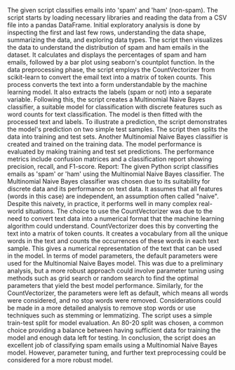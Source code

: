 The given script classifies emails into 'spam' and 'ham' (non-spam). The script starts by loading necessary libraries and reading the data from a CSV file into a pandas DataFrame. Initial exploratory analysis is done by inspecting the first and last few rows, understanding the data shape, summarizing the data, and exploring data types.
The script then visualizes the data to understand the distribution of spam and ham emails in the dataset. It calculates and displays the percentages of spam and ham emails, followed by a bar plot using seaborn's countplot function.
In the data preprocessing phase, the script employs the CountVectorizer from scikit-learn to convert the email text into a matrix of token counts. This process converts the text into a form understandable by the machine learning model. It also extracts the labels (spam or not) into a separate variable.
Following this, the script creates a Multinomial Naive Bayes classifier, a suitable model for classification with discrete features such as word counts for text classification. The model is then fitted with the processed text and labels. To illustrate a prediction, the script demonstrates the model's prediction on two simple test samples.
The script then splits the data into training and test sets. Another Multinomial Naive Bayes classifier is created and trained on the training data. The model performance is evaluated by making training and test set predictions. The performance metrics include confusion matrices and a classification report showing precision, recall, and F1-score.
Report:
The given Python script classifies emails as 'spam' or 'ham' using the Multinomial Naive Bayes classifier. The Multinomial Naive Bayes classifier was chosen due to its suitability for discrete data and its performance on text data. It assumes that all features (words in this case) are independent, an assumption often called "naive". Despite this naivety, in practice, it performs well in many complex real-world situations.
The choice to use the CountVectorizer was due to the need to convert text data into a numerical format that the machine learning algorithm could understand. CountVectorizer does this by converting the text into a matrix of token counts. It creates a vocabulary from all the unique words in the text and counts the occurrences of these words in each text sample. This gives a numerical representation of the text that can be used in the model.
In terms of model parameters, the default parameters were used for the Multinomial Naive Bayes model. This was due to a preliminary analysis, but a more robust approach could involve parameter tuning using methods such as grid search or random search to find the optimal parameters that yield the best model performance. Similarly, for the CountVectorizer, the parameters were left as default, which means all words were considered, and no stop words were removed. Considerations could be made in a more detailed analysis to remove stop words or use techniques such as stemming or lemmatizing.
The script uses a simple train-test split for model evaluation. An 80-20 split was chosen, a common choice providing a balance between having sufficient data for training the model and enough data left for testing.
In conclusion, the script does an excellent job of classifying spam emails using a Multinomial Naive Bayes model. However, parameter tuning, and further text preprocessing could be considered for a more robust model.

